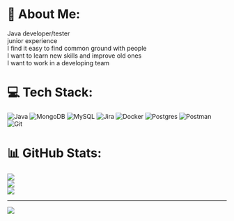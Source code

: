 # 💫 About Me:
Java developer/tester<br>junior experience<br>I find it easy to find common ground with people<br>I want to learn new skills and improve old ones<br>I want to work in a developing team


# 💻 Tech Stack:
![Java](https://img.shields.io/badge/java-%23ED8B00.svg?style=for-the-badge&logo=openjdk&logoColor=white) ![MongoDB](https://img.shields.io/badge/MongoDB-%234ea94b.svg?style=for-the-badge&logo=mongodb&logoColor=white) ![MySQL](https://img.shields.io/badge/mysql-4479A1.svg?style=for-the-badge&logo=mysql&logoColor=white) ![Jira](https://img.shields.io/badge/jira-%230A0FFF.svg?style=for-the-badge&logo=jira&logoColor=white) ![Docker](https://img.shields.io/badge/docker-%230db7ed.svg?style=for-the-badge&logo=docker&logoColor=white) ![Postgres](https://img.shields.io/badge/postgres-%23316192.svg?style=for-the-badge&logo=postgresql&logoColor=white) ![Postman](https://img.shields.io/badge/Postman-FF6C37?style=for-the-badge&logo=postman&logoColor=white) ![Git](https://img.shields.io/badge/git-%23F05033.svg?style=for-the-badge&logo=git&logoColor=white)
# 📊 GitHub Stats:
![](https://github-readme-stats.vercel.app/api?username=Shinnn2374&theme=radical&hide_border=false&include_all_commits=true&count_private=true)<br/>
![](https://nirzak-streak-stats.vercel.app/?user=Shinnn2374&theme=radical&hide_border=false)<br/>
![](https://github-readme-stats.vercel.app/api/top-langs/?username=Shinnn2374&theme=radical&hide_border=false&include_all_commits=true&count_private=true&layout=compact)

---
[![](https://visitcount.itsvg.in/api?id=Shinnn2374&icon=0&color=0)](https://visitcount.itsvg.in)

<!-- Proudly created with GPRM ( https://gprm.itsvg.in ) -->
